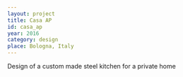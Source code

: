 ```yaml
---
layout: project
title: Casa AP
id: casa_ap
year: 2016
category: design
place: Bologna, Italy
---
```

Design of a custom made steel kitchen for a private home
